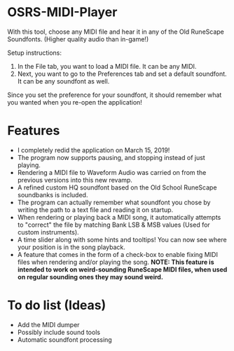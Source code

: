 # OSRS-MIDI-Player
With this tool, choose any MIDI file and hear it in any of the Old RuneScape Soundfonts. (Higher quality audio than in-game!)

Setup instructions:
1. In the File tab, you want to load a MIDI file. It can be any MIDI.
2. Next, you want to go to the Preferences tab and set a default soundfont. It can be any soundfont as well.

Since you set the preference for your soundfont, it should remember what you wanted when you re-open the application!

# Features
- I completely redid the application on March 15, 2019! 
- The program now supports pausing, and stopping instead of just playing. 
- Rendering a MIDI file to Waveform Audio was carried on from the previous versions into this new revamp.
- A refined custom HQ soundfont based on the Old School RuneScape soundbanks is included.
- The program can actually remember what soundfont you chose by writing the path to a text file and reading it on startup.
- When rendering or playing back a MIDI song, it automatically attempts to "correct" the file by matching Bank LSB & MSB values (Used for custom instruments).
- A time slider along with some hints and tooltips! You can now see where your position is in the song playback.
- A feature that comes in the form of a check-box to enable fixing MIDI files when rendering and/or playing the song. **NOTE: This feature is intended to work on weird-sounding RuneScape MIDI files, when used on regular sounding ones they may sound weird.**

# To do list (Ideas)
- Add the MIDI dumper
- Possibly include sound tools
- Automatic soundfont processing
